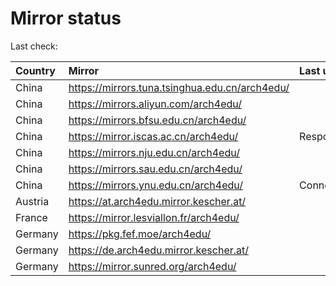 <script src="./time.js"></script>
# Mirror status
Last check: <script type="text/javascript">localize(1685816404.8694336);</script>

|Country|Mirror|Last update|
|:------|:-----|:----------|
|China|https://mirrors.tuna.tsinghua.edu.cn/arch4edu/|<script type="text/javascript">localize(1685773810);</script>|
|China|https://mirrors.aliyun.com/arch4edu/|<script type="text/javascript">localize(1685644418);</script>|
|China|https://mirrors.bfsu.edu.cn/arch4edu/|<script type="text/javascript">localize(1685773810);</script>|
|China|https://mirror.iscas.ac.cn/arch4edu/|Response 404|
|China|https://mirrors.nju.edu.cn/arch4edu/|<script type="text/javascript">localize(1685730646);</script>|
|China|https://mirrors.sau.edu.cn/arch4edu/|<script type="text/javascript">localize(1673850842);</script>|
|China|https://mirrors.ynu.edu.cn/arch4edu/|ConnectTimeout|
|Austria|https://at.arch4edu.mirror.kescher.at/|<script type="text/javascript">localize(1685773810);</script>|
|France|https://mirror.lesviallon.fr/arch4edu/|<script type="text/javascript">localize(1685773810);</script>|
|Germany|https://pkg.fef.moe/arch4edu/|<script type="text/javascript">localize(1685773810);</script>|
|Germany|https://de.arch4edu.mirror.kescher.at/|<script type="text/javascript">localize(1685773810);</script>|
|Germany|https://mirror.sunred.org/arch4edu/|<script type="text/javascript">localize(1685773810);</script>|

<script src="./tablefilter/tablefilter.js"></script>
<script src="./table.js"></script>